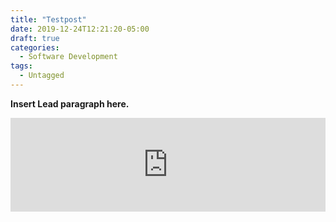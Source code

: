 ```yaml
---
title: "Testpost"
date: 2019-12-24T12:21:20-05:00
draft: true
categories:
  - Software Development
tags:
  - Untagged
---
```


**Insert Lead paragraph here.**
<iframe src="https://admin.ntroradio.com/public/ntroradio/embed" frameborder="0" allowtransparency="true" style="width: 100%; min-height: 150px; border: 0;"></iframe>